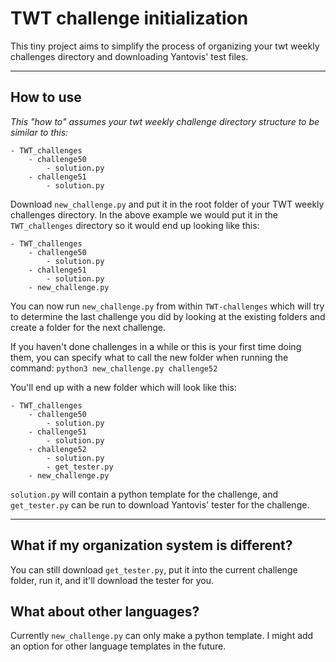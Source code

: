 # TWT challenge initialization

This tiny project aims to simplify the process of organizing your twt weekly challenges directory and downloading Yantovis' test files.
___
## How to use

*This "how to" assumes your twt weekly challenge directory structure to be similar to this:*
```
- TWT_challenges
    - challenge50
        - solution.py
    - challenge51
        - solution.py
```

Download `new_challenge.py` and put it in the root folder of your TWT weekly challenges directory. In the above example we would put it in the `TWT_challenges` directory so it would end up looking like this:
```
- TWT_challenges
    - challenge50
        - solution.py
    - challenge51
        - solution.py
    - new_challenge.py
```
You can now run `new_challenge.py` from within `TWT-challenges` which will try to determine the last challenge you did by looking at the existing folders and create a folder for the next challenge.

If you haven't done challenges in a while or this is your first time doing them, you can specify what to call the new folder when running the command: `python3 new_challenge.py challenge52`

You'll end up with a new folder which will look like this: 
```
- TWT_challenges
    - challenge50
        - solution.py
    - challenge51
        - solution.py
    - challenge52
        - solution.py
        - get_tester.py
    - new_challenge.py
```
`solution.py` will contain a python template for the challenge, and `get_tester.py` can be run to download Yantovis' tester for the challenge.

---

## What if my organization system is different?
You can still download `get_tester.py`, put it into the current challenge folder, run it, and it'll download the tester for you.

## What about other languages?
Currently `new_challenge.py` can only make a python template. I might add an option for other language templates in the future.